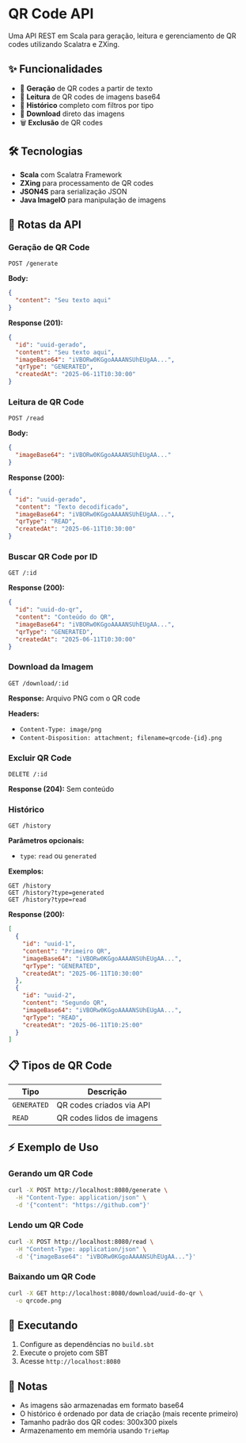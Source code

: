# QR Code API

Uma API REST em Scala para geração, leitura e gerenciamento de QR codes utilizando Scalatra e ZXing.

## ✨ Funcionalidades

- 🔗 **Geração** de QR codes a partir de texto
- 📱 **Leitura** de QR codes de imagens base64
- 📂 **Histórico** completo com filtros por tipo
- 💾 **Download** direto das imagens
- 🗑️ **Exclusão** de QR codes

## 🛠️ Tecnologias

- **Scala** com Scalatra Framework
- **ZXing** para processamento de QR codes
- **JSON4S** para serialização JSON
- **Java ImageIO** para manipulação de imagens

## 📡 Rotas da API

### Geração de QR Code

```http
POST /generate
```

**Body:**
```json
{
  "content": "Seu texto aqui"
}
```

**Response (201):**
```json
{
  "id": "uuid-gerado",
  "content": "Seu texto aqui",
  "imageBase64": "iVBORw0KGgoAAAANSUhEUgAA...",
  "qrType": "GENERATED",
  "createdAt": "2025-06-11T10:30:00"
}
```

### Leitura de QR Code

```http
POST /read
```

**Body:**
```json
{
  "imageBase64": "iVBORw0KGgoAAAANSUhEUgAA..."
}
```

**Response (200):**
```json
{
  "id": "uuid-gerado",
  "content": "Texto decodificado",
  "imageBase64": "iVBORw0KGgoAAAANSUhEUgAA...",
  "qrType": "READ",
  "createdAt": "2025-06-11T10:30:00"
}
```

### Buscar QR Code por ID

```http
GET /:id
```

**Response (200):**
```json
{
  "id": "uuid-do-qr",
  "content": "Conteúdo do QR",
  "imageBase64": "iVBORw0KGgoAAAANSUhEUgAA...",
  "qrType": "GENERATED",
  "createdAt": "2025-06-11T10:30:00"
}
```

### Download da Imagem

```http
GET /download/:id
```

**Response:** Arquivo PNG com o QR code

**Headers:**
- `Content-Type: image/png`
- `Content-Disposition: attachment; filename=qrcode-{id}.png`

### Excluir QR Code

```http
DELETE /:id
```

**Response (204):** Sem conteúdo

### Histórico

```http
GET /history
```

**Parâmetros opcionais:**
- `type`: `read` ou `generated`

**Exemplos:**
```http
GET /history
GET /history?type=generated
GET /history?type=read
```

**Response (200):**
```json
[
  {
    "id": "uuid-1",
    "content": "Primeiro QR",
    "imageBase64": "iVBORw0KGgoAAAANSUhEUgAA...",
    "qrType": "GENERATED",
    "createdAt": "2025-06-11T10:30:00"
  },
  {
    "id": "uuid-2",
    "content": "Segundo QR",
    "imageBase64": "iVBORw0KGgoAAAANSUhEUgAA...",
    "qrType": "READ",
    "createdAt": "2025-06-11T10:25:00"
  }
]
```

## 📋 Tipos de QR Code

| Tipo | Descrição |
|------|-----------|
| `GENERATED` | QR codes criados via API |
| `READ` | QR codes lidos de imagens |

## ⚡ Exemplo de Uso

### Gerando um QR Code

```bash
curl -X POST http://localhost:8080/generate \
  -H "Content-Type: application/json" \
  -d '{"content": "https://github.com"}'
```

### Lendo um QR Code

```bash
curl -X POST http://localhost:8080/read \
  -H "Content-Type: application/json" \
  -d '{"imageBase64": "iVBORw0KGgoAAAANSUhEUgAA..."}'
```

### Baixando um QR Code

```bash
curl -X GET http://localhost:8080/download/uuid-do-qr \
  -o qrcode.png
```

## 🚀 Executando

1. Configure as dependências no `build.sbt`
2. Execute o projeto com SBT
3. Acesse `http://localhost:8080`

## 📝 Notas

- As imagens são armazenadas em formato base64
- O histórico é ordenado por data de criação (mais recente primeiro)
- Tamanho padrão dos QR codes: 300x300 pixels
- Armazenamento em memória usando `TrieMap`
